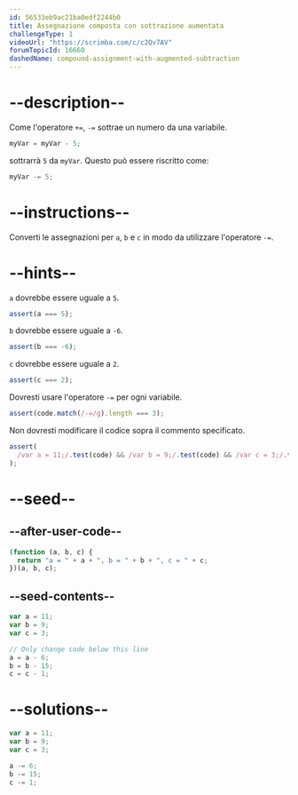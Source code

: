 ```yaml
---
id: 56533eb9ac21ba0edf2244b0
title: Assegnazione composta con sottrazione aumentata
challengeType: 1
videoUrl: "https://scrimba.com/c/c2Qv7AV"
forumTopicId: 16660
dashedName: compound-assignment-with-augmented-subtraction
---
```


# --description--

Come l'operatore `+=`, `-=` sottrae un numero da una variabile.

```js
myVar = myVar - 5;
```

sottrarrà `5` da `myVar`. Questo può essere riscritto come:

```js
myVar -= 5;
```

# --instructions--

Converti le assegnazioni per `a`, `b` e `c` in modo da utilizzare l'operatore `-=`.

# --hints--

`a` dovrebbe essere uguale a `5`.

```js
assert(a === 5);
```

`b` dovrebbe essere uguale a `-6`.

```js
assert(b === -6);
```

`c` dovrebbe essere uguale a `2`.

```js
assert(c === 2);
```

Dovresti usare l'operatore `-=` per ogni variabile.

```js
assert(code.match(/-=/g).length === 3);
```

Non dovresti modificare il codice sopra il commento specificato.

```js
assert(
  /var a = 11;/.test(code) && /var b = 9;/.test(code) && /var c = 3;/.test(code)
);
```

# --seed--

## --after-user-code--

```js
(function (a, b, c) {
  return "a = " + a + ", b = " + b + ", c = " + c;
})(a, b, c);
```

## --seed-contents--

```js
var a = 11;
var b = 9;
var c = 3;

// Only change code below this line
a = a - 6;
b = b - 15;
c = c - 1;
```

# --solutions--

```js
var a = 11;
var b = 9;
var c = 3;

a -= 6;
b -= 15;
c -= 1;
```
